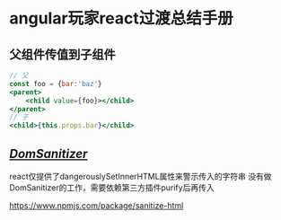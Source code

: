 # angular玩家react过渡总结手册

## 父组件传值到子组件

```jsx
// 父
const foo = {bar:'baz'}
<parent>
    <child value={foo}></child>
</parent>
// 子
<child>{this.props.bar}</child>
```

## [*DomSanitizer*](https://angular.cn/api/platform-browser/DomSanitizer#domsanitizer)

react仅提供了dangerouslySetInnerHTML属性来警示传入的字符串 没有做DomSanitizer的工作，需要依赖第三方插件purify后再传入

https://www.npmjs.com/package/sanitize-html
